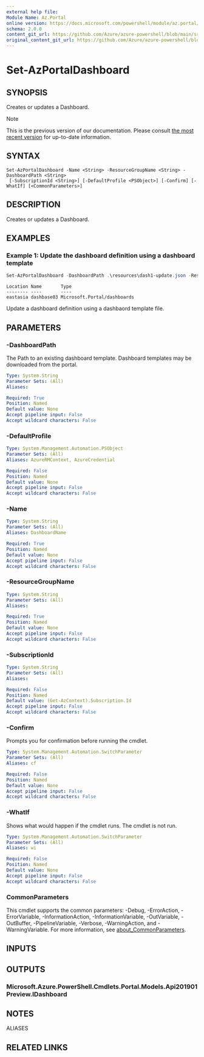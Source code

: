 ```yaml
---
external help file: 
Module Name: Az.Portal
online version: https://docs.microsoft.com/powershell/module/az.portal/set-azportaldashboard
schema: 2.0.0
content_git_url: https://github.com/Azure/azure-powershell/blob/main/src/Portal/help/Set-AzPortalDashboard.md
original_content_git_url: https://github.com/Azure/azure-powershell/blob/main/src/Portal/help/Set-AzPortalDashboard.md
---
```


# Set-AzPortalDashboard

## SYNOPSIS
Creates or updates a Dashboard.

> [!NOTE]
>This is the previous version of our documentation. Please consult [the most recent version](/powershell/module/az.portal/set-azportaldashboard) for up-to-date information.

## SYNTAX

```
Set-AzPortalDashboard -Name <String> -ResourceGroupName <String> -DashboardPath <String>
 [-SubscriptionId <String>] [-DefaultProfile <PSObject>] [-Confirm] [-WhatIf] [<CommonParameters>]
```

## DESCRIPTION
Creates or updates a Dashboard.

## EXAMPLES

### Example 1: Update the dashboard definition using a dashboard template
```powershell
Set-AzPortalDashboard -DashboardPath .\resources\dash1-update.json -ResourceGroupName my-rg -DashboardName dashbase03
```

```output
Location Name       Type
-------- ----       ----
eastasia dashbase03 Microsoft.Portal/dashboards
```

Update a dashboard definition using a dashbaord template file.

## PARAMETERS

### -DashboardPath
The Path to an existing dashboard template.
Dashboard templates may be downloaded from the portal.

```yaml
Type: System.String
Parameter Sets: (All)
Aliases:

Required: True
Position: Named
Default value: None
Accept pipeline input: False
Accept wildcard characters: False
```

### -DefaultProfile


```yaml
Type: System.Management.Automation.PSObject
Parameter Sets: (All)
Aliases: AzureRMContext, AzureCredential

Required: False
Position: Named
Default value: None
Accept pipeline input: False
Accept wildcard characters: False
```

### -Name


```yaml
Type: System.String
Parameter Sets: (All)
Aliases: DashboardName

Required: True
Position: Named
Default value: None
Accept pipeline input: False
Accept wildcard characters: False
```

### -ResourceGroupName


```yaml
Type: System.String
Parameter Sets: (All)
Aliases:

Required: True
Position: Named
Default value: None
Accept pipeline input: False
Accept wildcard characters: False
```

### -SubscriptionId


```yaml
Type: System.String
Parameter Sets: (All)
Aliases:

Required: False
Position: Named
Default value: (Get-AzContext).Subscription.Id
Accept pipeline input: False
Accept wildcard characters: False
```

### -Confirm
Prompts you for confirmation before running the cmdlet.

```yaml
Type: System.Management.Automation.SwitchParameter
Parameter Sets: (All)
Aliases: cf

Required: False
Position: Named
Default value: None
Accept pipeline input: False
Accept wildcard characters: False
```

### -WhatIf
Shows what would happen if the cmdlet runs.
The cmdlet is not run.

```yaml
Type: System.Management.Automation.SwitchParameter
Parameter Sets: (All)
Aliases: wi

Required: False
Position: Named
Default value: None
Accept pipeline input: False
Accept wildcard characters: False
```

### CommonParameters
This cmdlet supports the common parameters: -Debug, -ErrorAction, -ErrorVariable, -InformationAction, -InformationVariable, -OutVariable, -OutBuffer, -PipelineVariable, -Verbose, -WarningAction, and -WarningVariable. For more information, see [about_CommonParameters](http://go.microsoft.com/fwlink/?LinkID=113216).

## INPUTS

## OUTPUTS

### Microsoft.Azure.PowerShell.Cmdlets.Portal.Models.Api201901Preview.IDashboard

## NOTES

ALIASES

## RELATED LINKS

